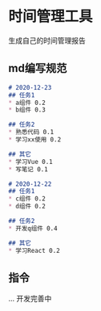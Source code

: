 # 时间管理工具

生成自己的时间管理报告

## md编写规范
```markdown
# 2020-12-23
## 任务1
* a组件 0.2
* b组件 0.3

## 任务2
* 熟悉代码 0.1
* 学习xx使用 0.2

## 其它
* 学习Vue 0.1
* 写笔记 0.1

# 2020-12-22
## 任务1
* c组件 0.2
* d组件 0.2

## 任务2
* 开发q组件 0.4

## 其它
* 学习React 0.2
```

## 指令
... 开发完善中